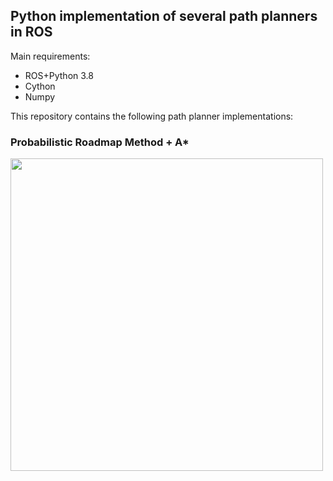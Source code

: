 ## Python implementation of several path planners in ROS

Main requirements:
- ROS+Python 3.8
- Cython
- Numpy

This repository contains the following path planner implementations:
### Probabilistic Roadmap Method + A*
<img src="https://github.com/aykut3416/ROS_path_planning_python/blob/main/PRM.gif" width="500" height="500">


